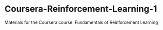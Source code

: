 # Coursera-Reinforcement-Learning-1
Materials for the Coursera course: Fundamentals of Reinforcement Learning
